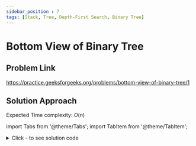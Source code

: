 ```yaml
---
sidebar_position : 7
tags: [Stack, Tree, Depth-First Search, Binary Tree]
---
```


# Bottom View of Binary Tree

## Problem Link
https://practice.geeksforgeeks.org/problems/bottom-view-of-binary-tree/1

## Solution Approach

Expected Time complexity: $O(n)$

import Tabs from '@theme/Tabs';
import TabItem from '@theme/TabItem';

<details><summary>Click - to see solution code</summary>

<Tabs>
<TabItem value="cpp" label="C++">

```cpp
class Solution {
    map<int, int> mp, height;

   public:
    void traversal(Node *root, int c, int h) {
        if (!root) return;
        if (height.find(c) == height.end() || height[c] <= h) {
            mp[c] = root->data;
            height[c] = h;
        }
        traversal(root->left, c + 1, h + 1);
        traversal(root->right, c - 1, h + 1);
    }

    vector<int> bottomView(Node *root) {
        vector<int> view;
        traversal(root, 0, 0);
        for (auto i : mp) {
            view.push_back(i.second);
        }
        reverse(view.begin(), view.end());
        return view;
    }
};
```
</TabItem>
</Tabs>

</details>
